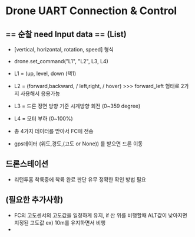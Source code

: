 # Drone UART Connection & Control 
## == 순찰 need Input data == (List)
- [vertical, horizontal, rotation, speed] 형식
- drone.set_command("L1", "L2", L3, L4)
- L1 = (up, level, down (택1)
- L2 = (forward,backward, / left,right, / hover) >>> forward_left 형태로 2가지 사용해서 응용가능
- L3 = 드론 정면 방향 기준 시계방향 회전 (0~359 degree)
- L4 = 모터 부하 (0~100%)
- 총 4가지 데이터를 받아서 FC에 전송

- gps데이터 (위도,경도,(고도 or None)) 를 받으면  드론 이동

## 드론스테이션 
- 리턴투홈 착륙중에 착륙 완료 판단 유무 정확한 확인 방법 필요

## (필요한 추가사항)
- FC의 고도센서의 고도값을 일정하게 유지, if 산 위를 비행할때 ALT값이 낮아지면 지정된 고도값 ex) 10m를 유지하면서 비행
- 
